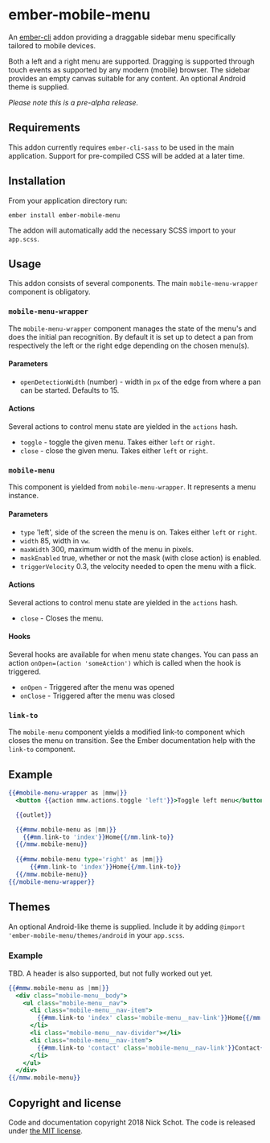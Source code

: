 # ember-mobile-menu

An [ember-cli](http://www.ember-cli.com) addon providing a draggable sidebar menu specifically tailored to mobile devices.

Both a left and a right menu are supported. Dragging is supported through touch events as supported by any modern (mobile) browser. The sidebar provides an empty canvas suitable for any content. An optional Android theme is supplied.

*Please note this is a pre-alpha release.*

## Requirements
This addon currently requires `ember-cli-sass` to be used in the main application. Support for pre-compiled CSS will be added at a later time.

## Installation

From your application directory run: 

`ember install ember-mobile-menu`

The addon will automatically add the necessary SCSS import to your `app.scss`.

## Usage
This addon consists of several components. The main `mobile-menu-wrapper` component is obligatory.

### `mobile-menu-wrapper`
The `mobile-menu-wrapper` component manages the state of the menu's and does the initial pan recognition. By default it is set up to detect a pan from respectively the left or the right edge depending on the chosen menu(s).

#### Parameters
 * `openDetectionWidth` (number) - width in `px` of the edge from where a pan can be started. Defaults to 15.

#### Actions
Several actions to control menu state are yielded in the `actions` hash.

 * `toggle` - toggle the given menu. Takes either `left` or `right`.
 * `close` - close the given menu. Takes either `left` or `right`.

### `mobile-menu`
This component is yielded from `mobile-menu-wrapper`. It represents a menu instance.

#### Parameters
 * `type`            'left', side of the screen the menu is on. Takes either `left` or `right`.
 * `width`           85, width in `vw`.
 * `maxWidth`        300, maximum width of the menu in pixels.
 * `maskEnabled`     true, whether or not the mask (with close action) is enabled.
 * `triggerVelocity` 0.3, the velocity needed to open the menu with a flick.
 
#### Actions
Several actions to control menu state are yielded in the `actions` hash.

 * `close` - Closes the menu.

#### Hooks
Several hooks are available for when menu state changes. You can pass an action `onOpen=(action 'someAction')` which is called when the hook is triggered.

 * `onOpen` - Triggered after the menu was opened
 * `onClose` - Triggered after the menu was closed
 
### `link-to`
The `mobile-menu` component yields a modified link-to component which closes the menu on transition. See the Ember documentation help with the `link-to` component.
 
## Example

```handlebars
{{#mobile-menu-wrapper as |mmw|}}
  <button {{action mmw.actions.toggle 'left'}}>Toggle left menu</button>

  {{outlet}}

  {{#mmw.mobile-menu as |mm|}}
    {{#mm.link-to 'index'}}Home{{/mm.link-to}}
  {{/mmw.mobile-menu}}
  
  {{#mmw.mobile-menu type='right' as |mm|}}
      {{#mm.link-to 'index'}}Home{{/mm.link-to}}
  {{/mmw.mobile-menu}}
{{/mobile-menu-wrapper}}
```

## Themes
An optional Android-like theme is supplied. Include it by adding `@import 'ember-mobile-menu/themes/android` in your `app.scss`.

### Example
TBD. A header is also supported, but not fully worked out yet.
```handlebars
{{#mmw.mobile-menu as |mm|}}
  <div class="mobile-menu__body">
    <ul class="mobile-menu__nav">
      <li class="mobile-menu__nav-item">
        {{#mm.link-to 'index' class='mobile-menu__nav-link'}}Home{{/mm.link-to}}
      </li>
      <li class="mobile-menu__nav-divider"></li>
      <li class="mobile-menu__nav-item">
        {{#mm.link-to 'contact' class='mobile-menu__nav-link'}}Contact{{/mm.link-to}}
      </li>
    </ul>
  </div>
{{/mmw.mobile-menu}}
```

## Copyright and license

Code and documentation copyright 2018 Nick Schot. The code is released under [the MIT license](LICENSE.md).
